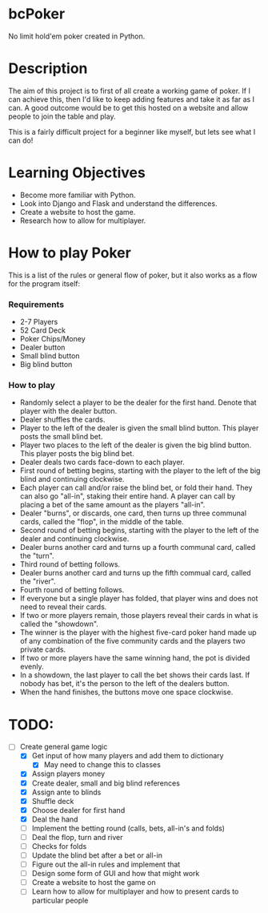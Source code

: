 # bcPoker
No limit hold'em poker created in Python.

# Description
The aim of this project is to first of all create a working game of poker. If I can achieve this, then I'd like to keep adding features and take it as far as I can. A good outcome would be to get this hosted on a website and allow people to join the table and play.

This is a fairly difficult project for a beginner like myself, but lets see what I can do!

# Learning Objectives
- Become more familiar with Python.
- Look into Django and Flask and understand the differences.
- Create a website to host the game.
- Research how to allow for multiplayer.

# How to play Poker
This is a list of the rules or general flow of poker, but it also works as a flow for the program itself:

### Requirements
- 2-7 Players
- 52 Card Deck
- Poker Chips/Money
- Dealer button
- Small blind button
- Big blind button

### How to play
- Randomly select a player to be the dealer for the first hand. Denote that player with the dealer button.
- Dealer shuffles the cards.
- Player to the left of the dealer is given the small blind button. This player posts the small blind bet.
- Player two places to the left of the dealer is given the big blind button. This player posts the big blind bet.
- Dealer deals two cards face-down to each player.
- First round of betting begins, starting with the player to the left of the big blind and continuing clockwise.
- Each player can call and/or raise the blind bet, or fold their hand. They can also go "all-in", staking their entire hand. A player can call by placing a bet of the same amount as the players "all-in".
- Dealer "burns", or discards, one card, then turns up three communal cards, called the "flop", in the middle of the table.
- Second round of betting begins, starting with the player to the left of the dealer and continuing clockwise.
- Dealer burns another card and turns up a fourth communal card, called the "turn".
- Third round of betting follows.
- Dealer burns another card and turns up the fifth commual card, called the "river".
- Fourth round of betting follows.
- If everyone but a single player has folded, that player wins and does not need to reveal their cards.
- If two or more players remain, those players reveal their cards in what is called the "showdown".
- The winner is the player with the highest five-card poker hand made up of any combination of the five community cards and the players two private cards.
- If two or more players have the same winning hand, the pot is divided evenly.
- In a showdown, the last player to call the bet shows their cards last. If nobody has bet, it's the person to the left of the dealers button.
- When the hand finishes, the buttons move one space clockwise.

# TODO:
- [ ] Create general game logic
    - [x] Get input of how many players and add them to dictionary
        - [x] May need to change this to classes
    - [x] Assign players money
    - [x] Create dealer, small and big blind references
    - [x] Assign ante to blinds
    - [x] Shuffle deck
    - [x] Choose dealer for first hand
    - [x] Deal the hand
    - [ ] Implement the betting round (calls, bets, all-in's and folds)
    - [ ] Deal the flop, turn and river
    - [ ] Checks for folds
    - [ ] Update the blind bet after a bet or all-in
    - [ ] Figure out the all-in rules and implement that
    - [ ] Design some form of GUI and how that might work
    - [ ] Create a website to host the game on
    - [ ] Learn how to allow for multiplayer and how to present cards to particular people